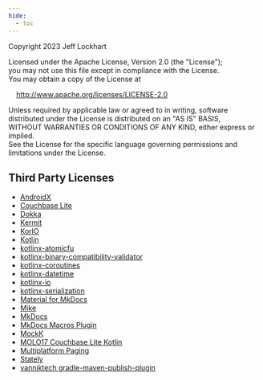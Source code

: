 ```yaml
---
hide:
  - toc
---
```


Copyright 2023 Jeff Lockhart

Licensed under the Apache License, Version 2.0 (the "License");  
you may not use this file except in compliance with the License.  
You may obtain a copy of the License at

&nbsp;&nbsp;&nbsp;&nbsp;<a href=http://www.apache.org/licenses/LICENSE-2.0>http://www.apache.org/licenses/LICENSE-2.0</a>

Unless required by applicable law or agreed to in writing, software  
distributed under the License is distributed on an "AS IS" BASIS,  
WITHOUT WARRANTIES OR CONDITIONS OF ANY KIND, either express or implied.  
See the License for the specific language governing permissions and  
limitations under the License.

## Third Party Licenses

* [AndroidX](https://github.com/androidx/androidx/blob/androidx-main/LICENSE.txt)
* [Couchbase Lite](https://www.couchbase.com/legal/agreements/)
* [Dokka](https://github.com/Kotlin/dokka/blob/master/LICENSE.txt)
* [Kermit](https://github.com/touchlab/Kermit/blob/main/LICENSE.txt)
* [KorIO](https://github.com/korlibs/korlibs4/blob/backup/korio/LICENSE)
* [Kotlin](https://github.com/JetBrains/kotlin/blob/master/license/README.md)
* [kotlinx-atomicfu](https://github.com/Kotlin/kotlinx-atomicfu/blob/master/LICENSE.txt)
* [kotlinx-binary-compatibility-validator](
  https://github.com/Kotlin/binary-compatibility-validator/blob/master/LICENSE.TXT)
* [kotlinx-coroutines](https://github.com/Kotlin/kotlinx.coroutines/blob/master/LICENSE.txt)
* [kotlinx-datetime](https://github.com/Kotlin/kotlinx-datetime/blob/master/LICENSE.txt)
* [kotlinx-io](https://github.com/Kotlin/kotlinx-io/blob/master/LICENSE)
* [kotlinx-serialization](https://github.com/Kotlin/kotlinx.serialization/blob/master/LICENSE.txt)
* [Material for MkDocs](https://github.com/squidfunk/mkdocs-material/blob/master/LICENSE)
* [Mike](https://github.com/jimporter/mike/blob/master/LICENSE)
* [MkDocs](https://github.com/mkdocs/mkdocs/blob/master/LICENSE)
* [MkDocs Macros Plugin](https://github.com/fralau/mkdocs_macros_plugin/blob/master/LICENSE.md)
* [MockK](https://github.com/mockk/mockk/blob/master/LICENSE)
* [MOLO17 Couchbase Lite Kotlin](https://github.com/MOLO17/couchbase-lite-kotlin/blob/master/LICENSE)
* [Multiplatform Paging](https://github.com/cashapp/multiplatform-paging/blob/main/LICENSE)
* [Stately](https://github.com/touchlab/Stately/blob/main/LICENSE.txt)
* [vanniktech gradle-maven-publish-plugin](https://github.com/vanniktech/gradle-maven-publish-plugin/blob/main/LICENSE)
